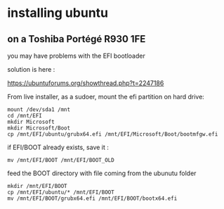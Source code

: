 # installing ubuntu

## on a Toshiba Portégé R930 1FE

you may have problems with the EFI bootloader

solution is here :

https://ubuntuforums.org/showthread.php?t=2247186

From live installer, as a sudoer, mount the efi partition on hard drive:

```
mount /dev/sda1 /mnt
cd /mnt/EFI
mkdir Microsoft
mkdir Microsoft/Boot
cp /mnt/EFI/ubuntu/grubx64.efi /mnt/EFI/Microsoft/Boot/bootmfgw.efi
```

if EFI/BOOT already exists, save it :
```
mv /mnt/EFI/BOOT /mnt/EFI/BOOT_OLD
```

feed the BOOT directory with file coming from the ubunutu folder
```
mkdir /mnt/EFI/BOOT
cp /mnt/EFI/ubuntu/* /mnt/EFI/BOOT
mv /mnt/EFI/BOOT/grubx64.efi /mnt/EFI/BOOT/bootx64.efi
```
